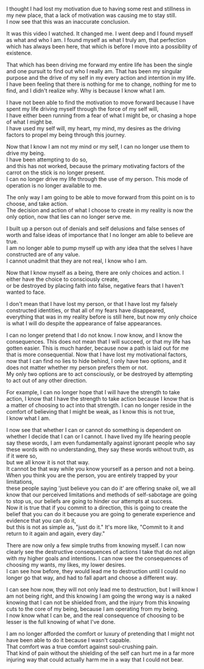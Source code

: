 I thought I had lost my motivation due to having some rest and stillness in my new place, that a lack of motivation was causing me to stay still.   
I now see that this was an inaccurate conclusion.   

It was this video I watched. It changed me. I went deep and I found myself as what and who I am. I found myself as what I truly am, that perfection which has always been here, that which is before I move into a possibility of existence.  

That which has been driving me forward my entire life has been the single and one pursuit to find out who I really am. That has been my singular purpose and the drive of my self in my every action and intention in my life.   
I have been feeling that there is nothing for me to change, nothing for me to find, and I didn't realize why. Why is because I know what I am. 

I have not been able to find the motivation to move forward because I have spent my life driving myself through the force of my self will,  
I have either been running from a fear of what I might be, or chasing a hope of what I might be.   
I have used my self will, my heart, my mind, my desires as the driving factors to propel my being through this journey.  

Now that I know I am not my mind or my self, I can no longer use them to drive my being.   
I have been attempting to do so,   
and this has not worked, because the primary motivating factors of the carrot on the stick is no longer present.   
I can no longer drive my life through the use of my person. This mode of operation is no longer available to me.  

The only way I am going to be able to move forward from this point on is to choose, and take action.  
The decision and action of what I choose to create in my reality is now the only option, now that lies can no longer serve me.  

I built up a person out of denials and self delusions and false senses of worth and false ideas of importance that I no longer am able to believe are true.   
I am no longer able to pump myself up with any idea that the selves I have constructed are of any value.  
I cannot unadmit that they are not real, I know who I am.  

Now that I know myself as a being, there are only choices and action. I either have the choice to consciously create,  
or be destroyed by placing faith into false, negative fears that I haven't wanted to face.  

I don't mean that I have lost my person, or that I have lost my falsely constructed identities, or that all of my fears have disappeared,   
everything that was in my reality before is still here, but now my only choice is what I will do despite the appearance of false appearances. 

I can no longer pretend that I do not know. I now know, and I know the consequences. This does not mean that I will succeed, or that my life has gotten easier. This is much harder, because now a path is laid out for me that is more consequential. Now that I have lost my motivational factors,  
now that I can find no lies to hide behind, I only have two options, and it does not matter whether my person prefers them or not.  
My only two options are to act consciously, or be destroyed by attempting to act out of any other direction.  

For example, I can no longer hope that I will have the strength to take action, I know that I have the strength to take action because I know that is a matter of choosing to act into that strength. I can no longer reside in the comfort of believing that I might be weak, as I know this is not true,  
I know what I am.  

I now see that whether I can or cannot do something is dependent on whether I decide that I can or I cannot. I have lived my life hearing people say these words, I am even fundamentally against ignorant people who say these words with no understanding, they say these words without truth, as if it were so,  
but we all know it is not that way.   
It cannot be that way while you know yourself as a person and not a being. When you think you are the person, you are entirely trapped by your limitations,    
these people saying 'just believe you can do it' are offering snake oil, we all know that our perceived limitations and methods of self-sabotage are going to stop us, our beliefs are going to hinder our attempts at success.  
Now it is true that if you commit to a direction, this is going to create the belief that you can do it because you are going to generate experience and evidence that you can do it,   
but this is not as simple as, "just do it." It's more like, "Commit to it and return to it again and again, every day."  

There are now only a few simple truths from knowing myself. I can now clearly see the destructive consequences of actions I take that do not align with my higher goals and intentions. I can now see the consequences of choosing my wants, my likes, my lower desires.  
I can see how before, they would lead me to destruction until I could no longer go that way, and had to fall apart and choose a different way.  

I can see how now, they will not only lead me to destruction, but I will know I am not being right, and this knowing I am going the wrong way is a naked knowing that I can not be shielded from, and the injury from this knowing cuts to the core of my being, because I am operating from my being.  
I now know what I can be, and the real consequence of choosing to be lesser is the full knowing of what I've done.  

I am no longer afforded the comfort or luxury of pretending that I might not have been able to do it because I wasn't capable.  
That comfort was a true comfort against soul-crushing pain.  
That kind of pain without the shielding of the self can hurt me in a far more injuring way that could actually harm me in a way that I could not bear. 